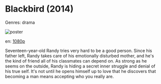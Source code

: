 # Blackbird (2014)

Genres: drama

![poster](http://image.tmdb.org/t/p/w500/gD2TL5XnpxGIOmF3Bdg4v68uowF.jpg)

en:
  [1080p](magnet:?xt=urn:btih:29ae3748af3403649cd6e1c69fecbd9dd7bf7843&dn=Blackbird+(2014)+%5B1080p%5D&tr=udp%3A%2F%2Ftracker.yify-torrents.com%2Fannounce&tr=udp%3A%2F%2Fopen.demonii.com%3A1337&tr=udp%3A%2F%2Fexodus.desync.com%3A6969&tr=udp%3A%2F%2Ftracker.istole.it%3A80&tr=udp%3A%2F%2Ftracker.publicbt.com%3A80&tr=udp%3A%2F%2Ftracker.openbittorrent.com%3A80&tr=udp%3A%2F%2Ftracker.leechers-paradise.org%3A6969&tr=udp%3A%2F%2F9.rarbg.com%3A2710&tr=udp%3A%2F%2Fp4p.arenabg.ch%3A1337&tr=udp%3A%2F%2Fp4p.arenabg.com%3A1337&tr=udp%3A%2F%2Ftracker.coppersurfer.tk%3A6969)
  


Seventeen-year-old Randy tries very hard to be a good person. Since his father left, Randy takes care of his emotionally disturbed mother, and he's the kind of friend all of his classmates can depend on. As strong as he seems on the outside, Randy is hiding a secret inner struggle and denial of his true self. It's not until he opens himself up to love that he discovers that becoming a man means accepting who you really are.